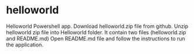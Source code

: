 # helloworld
Helloworld Powershell app.
Download helloworld.zip file from github.
Unzip helloworld zip file into Helloworld folder.
It contain two files (helloworld.zip and README.md)
Open README.md file and follow the instructions to run the application.
